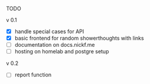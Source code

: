 TODO

v 0.1
- [x] handle special cases for API
- [x] basic frontend for random showerthoughts with links
- [ ] documentation on docs.nickf.me
- [ ] hosting on homelab and postgre setup

v 0.2
- [ ] report function